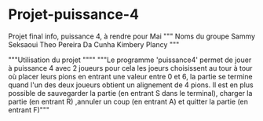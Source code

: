 # Projet-puissance-4
Projet final info, puissance 4, à rendre pour Mai 
""" Noms du groupe
    Sammy Seksaoui
    Theo Pereira Da Cunha
    Kimbery Plancy """

"""Utilisation du projet """"
"""Le programme 'puissance4' permet de jouer à puissance 4 avec 2 joueurs pour cela les joeurs choisissent au tour à tour où placer leurs pions en entrant une valeur entre 0 et 6, la partie se termine quand l'un des deux joueurs obtient un alignement de 4 pions.
Il est en plus possible de sauvegarder la partie (en entrant S dans le terminal), charger la partie (en entrant R) ,annuler un coup (en entrant A) et quitter la partie (en entrant F)"""